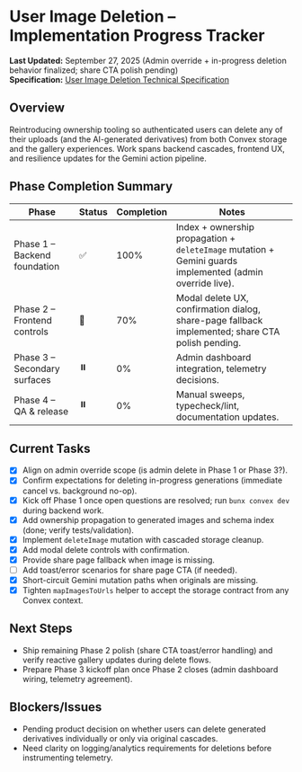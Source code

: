 # User Image Deletion – Implementation Progress Tracker

**Last Updated:** September 27, 2025 (Admin override + in-progress deletion behavior finalized; share CTA polish pending)  
**Specification:** [User Image Deletion Technical Specification](./user-image-deletion-spec.md)

## Overview

Reintroducing ownership tooling so authenticated users can delete any of their uploads (and the AI-generated derivatives) from both Convex storage and the gallery experiences. Work spans backend cascades, frontend UX, and resilience updates for the Gemini action pipeline.

## Phase Completion Summary

| Phase                        | Status | Completion | Notes                                                                                            |
| ---------------------------- | ------ | ---------- | ------------------------------------------------------------------------------------------------ |
| Phase 1 – Backend foundation | ✅     | 100%       | Index + ownership propagation + `deleteImage` mutation + Gemini guards implemented (admin override live). |
| Phase 2 – Frontend controls  | 🔄     | 70%        | Modal delete UX, confirmation dialog, share-page fallback implemented; share CTA polish pending. |
| Phase 3 – Secondary surfaces | ⏸️     | 0%         | Admin dashboard integration, telemetry decisions.                                                |
| Phase 4 – QA & release       | ⏸️     | 0%         | Manual sweeps, typecheck/lint, documentation updates.                                            |

## Current Tasks

- [x] Align on admin override scope (is admin delete in Phase 1 or Phase 3?).
- [x] Confirm expectations for deleting in-progress generations (immediate cancel vs. background no-op).
- [x] Kick off Phase 1 once open questions are resolved; run `bunx convex dev` during backend work.
- [x] Add ownership propagation to generated images and schema index (done; verify tests/validation).
- [x] Implement `deleteImage` mutation with cascaded storage cleanup.
- [x] Add modal delete controls with confirmation.
- [x] Provide share page fallback when image is missing.
- [ ] Add toast/error scenarios for share page CTA (if needed).
- [x] Short-circuit Gemini mutation paths when originals are missing.
- [x] Tighten `mapImagesToUrls` helper to accept the storage contract from any Convex context.

## Next Steps

- Ship remaining Phase 2 polish (share CTA toast/error handling) and verify reactive gallery updates during delete flows.
- Prepare Phase 3 kickoff plan once Phase 2 closes (admin dashboard wiring, telemetry agreement).

## Blockers/Issues

- Pending product decision on whether users can delete generated derivatives individually or only via original cascades.
- Need clarity on logging/analytics requirements for deletions before instrumenting telemetry.
